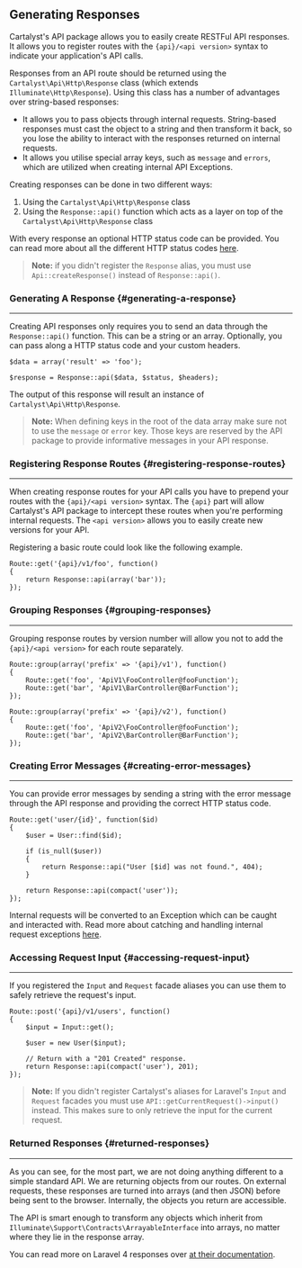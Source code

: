 ## Generating Responses

Cartalyst's API package allows you to easily create RESTFul API responses. It allows you to register routes with the `{api}/<api version>` syntax to indicate your application's API calls.

Responses from an API route should be returned using the `Cartalyst\Api\Http\Response` class (which extends `Illuminate\Http\Response`). Using this class has a number of advantages over string-based responses:

- It allows you to pass objects through internal requests. String-based responses must cast the object to a string and then transform it back, so you lose the ability to interact with the responses returned on internal requests.
- It allows you utilise special array keys, such as `message` and `errors`, which are utilized when creating internal API Exceptions.

Creating responses can be done in two different ways:

1. Using the `Cartalyst\Api\Http\Response` class
2. Using the `Response::api()` function which acts as a layer on top of the `Cartalyst\Api\Http\Response` class

With every response an optional HTTP status code can be provided. You can read more about all the different HTTP status codes [here](http://en.wikipedia.org/wiki/List_of_HTTP_status_codes).

> **Note:** if you didn't register the `Response` alias, you must use `Api::createResponse()` instead of `Response::api()`.

### Generating A Response {#generating-a-response}

---

Creating API responses only requires you to send an data through the `Response::api()` function. This can be a string or an array. Optionally, you can pass along a HTTP status code and your custom headers.

	$data = array('result' => 'foo');

	$response = Response::api($data, $status, $headers);

The output of this response will result an instance of `Cartalyst\Api\Http\Response`.

> **Note:** When defining keys in the root of the data array make sure not to use the `message` or `error` key. Those keys are reserved by the API package to provide informative messages in your API response.

### Registering Response Routes {#registering-response-routes}

---

When creating response routes for your API calls you have to prepend your routes with the `{api}/<api version>` syntax. The `{api}` part will allow Cartalyst's API package to intercept these routes when you're performing internal requests. The `<api version>` allows you to easily create new versions for your API.

Registering a basic route could look like the following example.

	Route::get('{api}/v1/foo', function()
	{
		return Response::api(array('bar'));
	});

### Grouping Responses {#grouping-responses}

---

Grouping response routes by version number will allow you not to add the `{api}/<api version>` for each route separately.

	Route::group(array('prefix' => '{api}/v1'), function()
	{
		Route::get('foo', 'ApiV1\FooController@fooFunction');
		Route::get('bar', 'ApiV1\BarController@BarFunction');
	});
	
	Route::group(array('prefix' => '{api}/v2'), function()
	{
		Route::get('foo', 'ApiV2\FooController@fooFunction');
		Route::get('bar', 'ApiV2\BarController@BarFunction');
	});

### Creating Error Messages {#creating-error-messages}

---

You can provide error messages by sending a string with the error message through the API response and providing the correct HTTP status code.

	Route::get('user/{id}', function($id)
	{
		$user = User::find($id);

		if (is_null($user))
		{
			return Response::api("User [$id] was not found.", 404);
		}

		return Response::api(compact('user'));
	});

Internal requests will be converted to an Exception which can be caught and interacted with. Read more about catching and handling internal request exceptions [here](/api/usage/requests#catching-exceptions).

### Accessing Request Input {#accessing-request-input}

---

If you registered the `Input` and `Request` facade aliases you can use them to safely retrieve the request's input.

	Route::post('{api}/v1/users', function()
	{
		$input = Input::get();

		$user = new User($input);

		// Return with a "201 Created" response.
		return Response::api(compact('user'), 201);
	});

> **Note:** If you didn't register Cartalyst's aliases for Laravel's `Input` and `Request` facades you must use `API::getCurrentRequest()->input()` instead. This makes sure to only retrieve the input for the current request.

### Returned Responses {#returned-responses}

---

As you can see, for the most part, we are not doing anything different to a simple standard API. We are returning objects from our routes. On external requests, these responses are turned into arrays (and then JSON) before being sent to the browser. Internally, the objects you return are accessible.

The API is smart enough to transform any objects which inherit from `Illuminate\Support\Contracts\ArrayableInterface` into arrays, no matter where they lie in the response array.

You can read more on Laravel 4 responses over [at their documentation](http://four.laravel.com/docs/responses).
